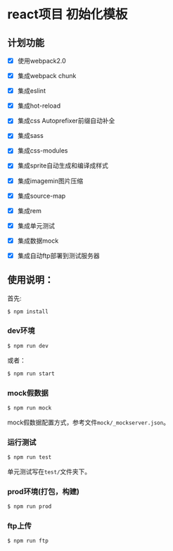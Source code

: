 # react项目 初始化模板

## 计划功能

- [x] 使用webpack2.0 
- [x] 集成webpack chunk
- [x] 集成eslint
- [x] 集成hot-reload
- [x] 集成css Autoprefixer前缀自动补全 
- [x] 集成sass
- [x] 集成css-modules
- [x] 集成sprite自动生成和编译成样式
- [x] 集成imagemin图片压缩
- [x] 集成source-map
- [x] 集成rem   
- [x] 集成单元测试
- [x] 集成数据mock
- [x] 集成自动ftp部署到测试服务器


## 使用说明：

首先:

```bash
$ npm install
```

### dev环境

```bash
$ npm run dev
```

或者：
```bash
$ npm run start
```

### mock假数据

```bash
$ npm run mock
```

mock假数据配置方式，参考文件`mock/_mockserver.json`。

### 运行测试

```bash
$ npm run test
```

单元测试写在`test/`文件夹下。

### prod环境(打包，构建)

```bash
$ npm run prod
```

### ftp上传

```bash
$ npm run ftp
```
